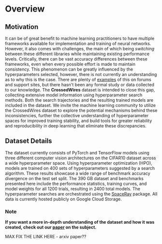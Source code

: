 # Overview

## Motivation

It can be of great benefit to machine learning practitioners to have multiple 
frameworks available for implementation and training of neural networks. However,
it also comes with challenges, the main of which being *switching* between these different
libraries while maintaining existing performance levels. Critically, there can 
be vast accuracy differences between these frameworks,
even when every possible effort is made to maintain consistency. This phenomenon
can be greatly influenced by the hyperparameters selected, however, there is not
currently an understanding as to why this is the case.
There are plenty of [examples](https://stackoverflow.com/search?q=pytorch+and+tensorflow+accuracy)
of this on forums and support sites, 
but there hasn't been any formal study or data collected to our knowledge. 
The **CrossedWires** dataset is intended to close this gap, collecting extensive
model information using hyperparameter search methods. Both the search trajectories
and the resulting trained models are included in the dataset. We invite the machine
learning community to utilize the CrossedWires dataset to explore the potential 
mechanisms behind these inconsistencies, further the collective understanding of 
hyperparameter spaces for improved training stability, and build tools for greater
reliability and reproducibility in deep learning that eliminate these discrepancies.

## Dataset Details
The dataset currently consists of PyTorch and TensorFlow models using 
three different computer vision architectures on the CIFAR10 dataset across a 
wide hyperparameter space. Using hyperparameter optimization (HPO), models are 
trained on 400 sets of hyperparameters suggested by a search algorithm. These 
results showcase a wide range of benchmark accuracy divergence on the test set 
split. The 390 GB dataset and benchmarks presented here include the performance 
statistics, training curves, and model weights for all 1200 trials, resulting in 
2400 total models. The hyperparameter searches are orchestrated using the 
[SpaceRay](https://github.com/maxzvyagin/spaceray/) package. All data is currently
hosted publicly on Google Cloud Storage.

### Note

**If you want a more in-depth understanding of the dataset and how it was created, 
check out our [paper](https://google.com) on the subject.**

MAX FIX THE LINK HERE - arxiv paper??


